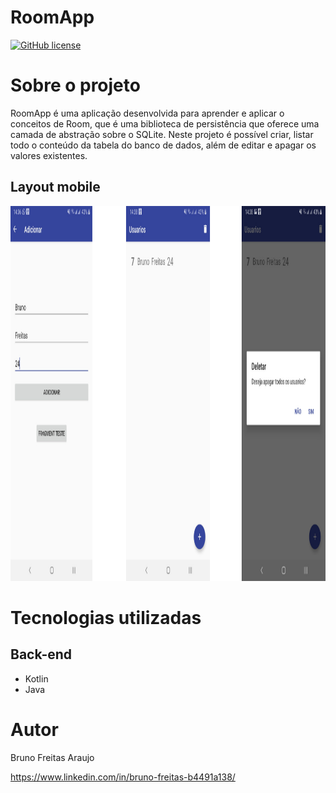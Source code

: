 # RoomApp
[![GitHub license](https://img.shields.io/github/license/Naereen/StrapDown.js.svg)](https://github.com/Brunoandroid/RoomApp/blob/main/LICENSE)

# Sobre o projeto

RoomApp é uma aplicação desenvolvida para aprender e aplicar o conceitos de Room, que é uma biblioteca de persistência que oferece uma camada de abstração sobre o SQLite. Neste projeto é possível criar, listar todo o conteúdo da tabela do banco de dados, além de editar e apagar os valores existentes.

## Layout mobile
<img src="https://github.com/Brunoandroid/Imagens/blob/main/Room.png" width="2000" height="600">

# Tecnologias utilizadas

## Back-end
- Kotlin
- Java

# Autor

Bruno Freitas Araujo

https://www.linkedin.com/in/bruno-freitas-b4491a138/
